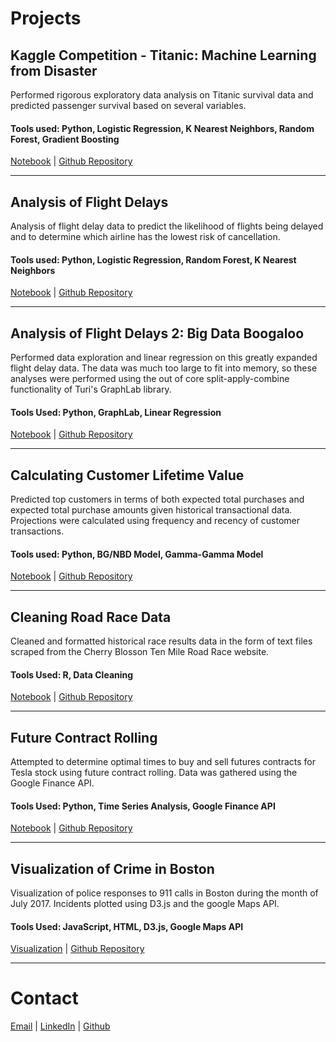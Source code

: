 # Projects  
## Kaggle Competition - Titanic: Machine Learning from Disaster  
Performed rigorous exploratory data analysis on Titanic survival data and predicted passenger survival based on several variables.  

#### Tools used: Python, Logistic Regression, K Nearest Neighbors, Random Forest, Gradient Boosting  

[Notebook](https://github.com/xzachx/Kaggle-Titanic/blob/master/Titanic.ipynb) \| [Github Repository](https://github.com/xzachx/Kaggle-Titanic)  

---

## Analysis of Flight Delays  
Analysis of flight delay data to predict the likelihood of flights being delayed and to determine which airline has the lowest risk of cancellation.  

#### Tools used: Python, Logistic Regression, Random Forest, K Nearest Neighbors  

[Notebook](https://github.com/xzachx/Flight-Delays/blob/master/flight_delays.ipynb) \| [Github Repository](https://github.com/xzachx/Flight-Delays)  

---  

## Analysis of Flight Delays 2: Big Data Boogaloo  
Performed data exploration and linear regression on this greatly expanded flight delay data.  The data was much too large to fit into memory, so these analyses were performed using the out of core split-apply-combine functionality of Turi's GraphLab library.  

#### Tools Used: Python, GraphLab, Linear Regression  

[Notebook](https://github.com/xzachx/SMU/blob/master/MSDS%207333%20-%20Quantifying%20the%20World/Unit%2014%20Case%20Study/ZBrown_Unit14CaseStudy.ipynb) \| [Github Repository](https://github.com/xzachx/SMU/tree/master/MSDS%207333%20-%20Quantifying%20the%20World/Unit%2014%20Case%20Study)

---  

## Calculating Customer Lifetime Value  
Predicted top customers in terms of both expected total purchases and expected total purchase amounts given historical transactional data. Projections were calculated using frequency and recency of customer transactions.  

#### Tools used: Python, BG/NBD Model, Gamma-Gamma Model  

[Notebook](https://github.com/xzachx/Customer_Lifetime_Value/blob/master/Customer%20Lifetime%20Value.ipynb) \| [Github Repository](https://github.com/xzachx/Customer_Lifetime_Value)  

---  

## Cleaning Road Race Data  
Cleaned and formatted historical race results data in the form of text files scraped from the Cherry Blosson Ten Mile Road Race website.  

#### Tools Used: R, Data Cleaning  

[Notebook](http://rpubs.com/xzachx/351788) \| [Github Repository](https://github.com/xzachx/SMU/tree/master/MSDS%207333%20-%20Quantifying%20the%20World/Unit%208%20Case%20Study)  
 
---  

## Future Contract Rolling  
Attempted to determine optimal times to buy and sell futures contracts for Tesla stock using future contract rolling.  Data was gathered using the Google Finance API.

#### Tools Used: Python, Time Series Analysis, Google Finance API  

[Notebook](https://github.com/xzachx/SMU/blob/master/MSDS%207333%20-%20Quantifying%20the%20World/Unit%204%20Case%20Study/ZBrown_Unit4CaseStudy.ipynb) \| [Github Repository](https://github.com/xzachx/SMU/tree/master/MSDS%207333%20-%20Quantifying%20the%20World/Unit%204%20Case%20Study)  
 
---  

## Visualization of Crime in Boston  
Visualization of police responses to 911 calls in Boston during the month of July 2017.  Incidents plotted using D3.js and the google Maps API.  

#### Tools Used: JavaScript, HTML, D3.js, Google Maps API  

[Visualization](https://xzachx.github.io/crime.html) \| [Github Repository](https://github.com/xzachx/SMU/tree/master/MSDS%206391%20-%20Visualization%20of%20Information%20and%20Creative%20Coding%20II/Project%2010/crimeGoogleMaps)  

---  

   
# Contact  
[Email](mailto:xzachx@gmail.com) \| [LinkedIn](https://www.linkedin.com/in/zachbrown1218/) \| [Github](https://github.com/xzachx)
